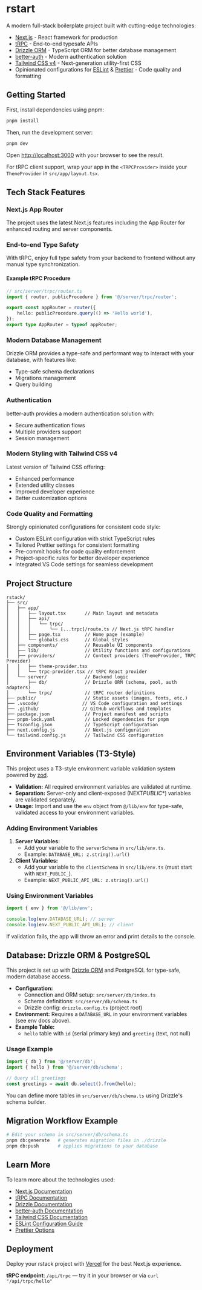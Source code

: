 # rstart

A modern full-stack boilerplate project built with cutting-edge technologies:

- [Next.js](https://nextjs.org) - React framework for production
- [tRPC](https://trpc.io) - End-to-end typesafe APIs
- [Drizzle ORM](https://orm.drizzle.team) - TypeScript ORM for better database management
- [better-auth](https://better-auth.dev) - Modern authentication solution
- [Tailwind CSS v4](https://tailwindcss.com) - Next-generation utility-first CSS
- Opinionated configurations for [ESLint](https://eslint.org) & [Prettier](https://prettier.io) - Code quality and formatting

## Getting Started

First, install dependencies using pnpm:

```bash
pnpm install
```

Then, run the development server:

```bash
pnpm dev
```

Open [http://localhost:3000](http://localhost:3000) with your browser to see the result.

For tRPC client support, wrap your app in the `<TRPCProvider>` inside your `ThemeProvider` in `src/app/layout.tsx`.

## Tech Stack Features

### Next.js App Router

The project uses the latest Next.js features including the App Router for enhanced routing and server components.

### End-to-end Type Safety

With tRPC, enjoy full type safety from your backend to frontend without any manual type synchronization.

#### Example tRPC Procedure

```ts
// src/server/trpc/router.ts
import { router, publicProcedure } from '@/server/trpc/router';

export const appRouter = router({
    hello: publicProcedure.query(() => 'Hello world'),
});
export type AppRouter = typeof appRouter;
```

### Modern Database Management

Drizzle ORM provides a type-safe and performant way to interact with your database, with features like:

- Type-safe schema declarations
- Migrations management
- Query building

### Authentication

better-auth provides a modern authentication solution with:

- Secure authentication flows
- Multiple providers support
- Session management

### Modern Styling with Tailwind CSS v4

Latest version of Tailwind CSS offering:

- Enhanced performance
- Extended utility classes
- Improved developer experience
- Better customization options

### Code Quality and Formatting

Strongly opinionated configurations for consistent code style:

- Custom ESLint configuration with strict TypeScript rules
- Tailored Prettier settings for consistent formatting
- Pre-commit hooks for code quality enforcement
- Project-specific rules for better developer experience
- Integrated VS Code settings for seamless development

## Project Structure

```plaintext
rstack/
├── src/
│   ├── app/
│   │   ├── layout.tsx       // Main layout and metadata
│   │   ├── api/
│   │   │   └── trpc/
│   │   │       └── [...trpc]/route.ts // Next.js tRPC handler
│   │   ├── page.tsx         // Home page (example)
│   │   └── globals.css      // Global styles
│   ├── components/          // Reusable UI components
│   ├── lib/                 // Utility functions and configurations
│   ├── providers/           // Context providers (ThemeProvider, TRPC Provider)
│   │   ├── theme-provider.tsx
│   │   └── trpc-provider.tsx // tRPC React provider
│   └── server/              // Backend logic
│       ├── db/              // Drizzle ORM (schema, pool, auth adapters)
│       └── trpc/            // tRPC router definitions
├── public/                  // Static assets (images, fonts, etc.)
├── .vscode/                // VS Code configuration and settings
├── .github/                // GitHub workflows and templates
├── package.json             // Project manifest and scripts
├── pnpm-lock.yaml           // Locked dependencies for pnpm
├── tsconfig.json            // TypeScript configuration
├── next.config.js           // Next.js configuration
└── tailwind.config.js       // Tailwind CSS configuration
```

## Environment Variables (T3-Style)

This project uses a T3-style environment variable validation system powered by [zod](https://zod.dev/).

- **Validation:** All required environment variables are validated at runtime.
- **Separation:** Server-only and client-exposed (NEXT*PUBLIC*\*) variables are validated separately.
- **Usage:** Import and use the `env` object from `@/lib/env` for type-safe, validated access to your environment variables.

### Adding Environment Variables

1. **Server Variables:**
    - Add your variable to the `serverSchema` in `src/lib/env.ts`.
    - Example: `DATABASE_URL: z.string().url()`
2. **Client Variables:**
    - Add your variable to the `clientSchema` in `src/lib/env.ts` (must start with `NEXT_PUBLIC_`).
    - Example: `NEXT_PUBLIC_API_URL: z.string().url()`

### Using Environment Variables

```ts
import { env } from '@/lib/env';

console.log(env.DATABASE_URL); // server
console.log(env.NEXT_PUBLIC_API_URL); // client
```

If validation fails, the app will throw an error and print details to the console.

## Database: Drizzle ORM & PostgreSQL

This project is set up with [Drizzle ORM](https://orm.drizzle.team/) and PostgreSQL for type-safe, modern database access.

- **Configuration:**
    - Connection and ORM setup: `src/server/db/index.ts`
    - Schema definitions: `src/server/db/schema.ts`
    - Drizzle config: `drizzle.config.ts` (project root)
- **Environment:** Requires a `DATABASE_URL` in your environment variables (see env docs above).
- **Example Table:**
    - `hello` table with `id` (serial primary key) and `greeting` (text, not null)

### Usage Example

```ts
import { db } from '@/server/db';
import { hello } from '@/server/db/schema';

// Query all greetings
const greetings = await db.select().from(hello);
```

You can define more tables in `src/server/db/schema.ts` using Drizzle's schema builder.

## Migration Workflow Example

```bash
# Edit your schema in src/server/db/schema.ts
pnpm db:generate   # generates migration files in ./drizzle
pnpm db:push       # applies migrations to your database
```

## Learn More

To learn more about the technologies used:

- [Next.js Documentation](https://nextjs.org/docs)
- [tRPC Documentation](https://trpc.io/docs)
- [Drizzle Documentation](https://orm.drizzle.team/docs/overview)
- [better-auth Documentation](https://better-auth.dev/docs)
- [Tailwind CSS Documentation](https://tailwindcss.com/docs)
- [ESLint Configuration Guide](https://eslint.org/docs/latest/use/configure)
- [Prettier Options](https://prettier.io/docs/en/options.html)

## Deployment

Deploy your rstack project with [Vercel](https://vercel.com) for the best Next.js experience.

**tRPC endpoint**: `/api/trpc` — try it in your browser or via `curl "/api/trpc/hello"`
